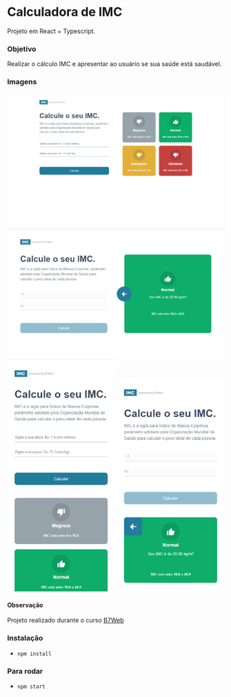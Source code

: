 # Calculadora de IMC

Projeto em React + Typescript.

### Objetivo
Realizar o cálculo IMC e apresentar ao usuário se sua saúde está saudável.

### Imagens
<img src="./_images/desktop.png" />
<img src="./_images/desktop-result.png" />
<img src="./_images/mobile.png" width="250" />
<img src="./_images/mobile-result.png" width="250" />

#### Observação
Projeto realizado durante o curso [B7Web](https://b7web.com.br)

### Instalação
- `npm install`

### Para rodar
- `npm start`
